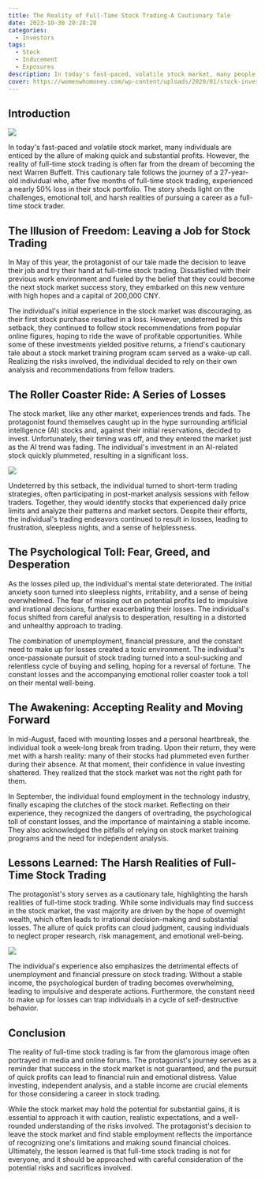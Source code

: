 ```yaml
---
title: The Reality of Full-Time Stock Trading-A Cautionary Tale
date: 2023-10-30 20:28:28
categories:
  - Investors
tags: 
  - Stock
  - Inducement
  - Exposures
description: In today's fast-paced, volatile stock market, many people are drawn to the lure of making a quick and lucrative profit. This story reveals the challenges, emotional toll and harsh reality of full-time stock trading.
cover: https://womenwhomoney.com/wp-content/uploads/2020/01/stock-investing-1.jpg
---
```


## Introduction

![](https://cdn.jsdelivr.net/gh/PirlosM/image@main/20231030153347.png)

In today's fast-paced and volatile stock market, many individuals are enticed by the allure of making quick and substantial profits. However, the reality of full-time stock trading is often far from the dream of becoming the next Warren Buffett. This cautionary tale follows the journey of a 27-year-old individual who, after five months of full-time stock trading, experienced a nearly 50% loss in their stock portfolio. The story sheds light on the challenges, emotional toll, and harsh realities of pursuing a career as a full-time stock trader.


## The Illusion of Freedom: Leaving a Job for Stock Trading

In May of this year, the protagonist of our tale made the decision to leave their job and try their hand at full-time stock trading. Dissatisfied with their previous work environment and fueled by the belief that they could become the next stock market success story, they embarked on this new venture with high hopes and a capital of 200,000 CNY.



The individual's initial experience in the stock market was discouraging, as their first stock purchase resulted in a loss. However, undeterred by this setback, they continued to follow stock recommendations from popular online figures, hoping to ride the wave of profitable opportunities. While some of these investments yielded positive returns, a friend's cautionary tale about a stock market training program scam served as a wake-up call. Realizing the risks involved, the individual decided to rely on their own analysis and recommendations from fellow traders.


## The Roller Coaster Ride: A Series of Losses

The stock market, like any other market, experiences trends and fads. The protagonist found themselves caught up in the hype surrounding artificial intelligence (AI) stocks and, against their initial reservations, decided to invest. Unfortunately, their timing was off, and they entered the market just as the AI trend was fading. The individual's investment in an AI-related stock quickly plummeted, resulting in a significant loss.

![](https://cdn.jsdelivr.net/gh/PirlosM/image@main/20231030153554.png)

Undeterred by this setback, the individual turned to short-term trading strategies, often participating in post-market analysis sessions with fellow traders. Together, they would identify stocks that experienced daily price limits and analyze their patterns and market sectors. Despite their efforts, the individual's trading endeavors continued to result in losses, leading to frustration, sleepless nights, and a sense of helplessness.


## The Psychological Toll: Fear, Greed, and Desperation

As the losses piled up, the individual's mental state deteriorated. The initial anxiety soon turned into sleepless nights, irritability, and a sense of being overwhelmed. The fear of missing out on potential profits led to impulsive and irrational decisions, further exacerbating their losses. The individual's focus shifted from careful analysis to desperation, resulting in a distorted and unhealthy approach to trading.


The combination of unemployment, financial pressure, and the constant need to make up for losses created a toxic environment. The individual's once-passionate pursuit of stock trading turned into a soul-sucking and relentless cycle of buying and selling, hoping for a reversal of fortune. The constant losses and the accompanying emotional roller coaster took a toll on their mental well-being.


## The Awakening: Accepting Reality and Moving Forward

In mid-August, faced with mounting losses and a personal heartbreak, the individual took a week-long break from trading. Upon their return, they were met with a harsh reality: many of their stocks had plummeted even further during their absence. At that moment, their confidence in value investing shattered. They realized that the stock market was not the right path for them.

In September, the individual found employment in the technology industry, finally escaping the clutches of the stock market. Reflecting on their experience, they recognized the dangers of overtrading, the psychological toll of constant losses, and the importance of maintaining a stable income. They also acknowledged the pitfalls of relying on stock market training programs and the need for independent analysis.


## Lessons Learned: The Harsh Realities of Full-Time Stock Trading

The protagonist's story serves as a cautionary tale, highlighting the harsh realities of full-time stock trading. While some individuals may find success in the stock market, the vast majority are driven by the hope of overnight wealth, which often leads to irrational decision-making and substantial losses. The allure of quick profits can cloud judgment, causing individuals to neglect proper research, risk management, and emotional well-being.

![](https://cdn.jsdelivr.net/gh/PirlosM/image@main/20231030154727.png)

The individual's experience also emphasizes the detrimental effects of unemployment and financial pressure on stock trading. Without a stable income, the psychological burden of trading becomes overwhelming, leading to impulsive and desperate actions. Furthermore, the constant need to make up for losses can trap individuals in a cycle of self-destructive behavior.


## Conclusion

The reality of full-time stock trading is far from the glamorous image often portrayed in media and online forums. The protagonist's journey serves as a reminder that success in the stock market is not guaranteed, and the pursuit of quick profits can lead to financial ruin and emotional distress. Value investing, independent analysis, and a stable income are crucial elements for those considering a career in stock trading.


While the stock market may hold the potential for substantial gains, it is essential to approach it with caution, realistic expectations, and a well-rounded understanding of the risks involved. The protagonist's decision to leave the stock market and find stable employment reflects the importance of recognizing one's limitations and making sound financial choices. Ultimately, the lesson learned is that full-time stock trading is not for everyone, and it should be approached with careful consideration of the potential risks and sacrifices involved.